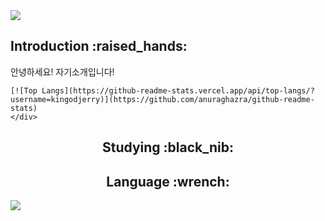 <img src="https://capsule-render.vercel.app/api?type=waving&color=gradient&height=200&section=header&text=Jerry's%20Github&fontSize=80" />


  <h2>Introduction :raised_hands:</h2>
  <div class="container">
    <div class="left-column">
    안녕하세요! 자기소개입니다!
    </div>
    <div class="right-column">
      
    [![Top Langs](https://github-readme-stats.vercel.app/api/top-langs/?username=kingodjerry)](https://github.com/anuraghazra/github-readme-stats)
    </div>
  </div>


<div align=center>
<h2>Studying :black_nib:</h2>
</div>

<div align=center>
<h2>Language :wrench:</h2>
</div>

<img src="https://capsule-render.vercel.app/api?type=waving&color=gradient&height=200&section=footer" />
